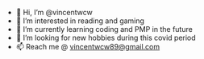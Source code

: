 - 👋 Hi, I’m @vincentwcw
- 👀 I’m interested in reading and gaming
- 🌱 I’m currently learning coding and PMP in the future
- 💞️ I’m looking for new hobbies during this covid period
- 📫 Reach me @ vincentwcw89@gmail.com

<!---
vincentwcw/vincentwcw is a ✨ special ✨ repository because its `README.md` (this file) appears on your GitHub profile.
You can click the Preview link to take a look at your changes.
--->
